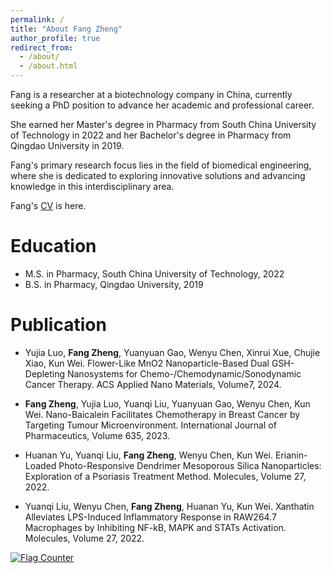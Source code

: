 ```yaml
---
permalink: /
title: "About Fang Zheng"
author_profile: true
redirect_from: 
  - /about/
  - /about.html
---
```


Fang is a researcher at a biotechnology company in China, currently seeking a PhD position to advance her academic and professional career.

She earned her Master's degree in Pharmacy from South China University of Technology in 2022 and her Bachelor's degree in Pharmacy from Qingdao University in 2019.

Fang's primary research focus lies in the field of biomedical engineering, where she is dedicated to exploring innovative solutions and advancing knowledge in this interdisciplinary area.

Fang's <a href="../files/CV_ZHENG_FANG.pdf" target="_blank">CV</a> is here.

Education
======
* M.S. in Pharmacy, South China University of Technology, 2022
* B.S. in Pharmacy, Qingdao University, 2019

Publication
======
* Yujia Luo, **Fang Zheng**, Yuanyuan Gao, Wenyu Chen, Xinrui Xue, Chujie Xiao, Kun Wei. Flower-Like MnO2 Nanoparticle-Based Dual GSH-Depleting Nanosystems for Chemo-/Chemodynamic/Sonodynamic Cancer Therapy. ACS Applied Nano Materials, Volume7, 2024.


* **Fang Zheng**, Yujia Luo, Yuanqi Liu, Yuanyuan Gao, Wenyu Chen, Kun Wei. Nano-Baicalein Facilitates Chemotherapy in Breast Cancer by Targeting Tumour Microenvironment. International Journal of Pharmaceutics, Volume 635, 2023.


* Huanan Yu, Yuanqi Liu, **Fang Zheng**, Wenyu Chen, Kun Wei. Erianin-Loaded Photo-Responsive Dendrimer Mesoporous Silica Nanoparticles: Exploration of a Psoriasis Treatment Method. Molecules, Volume 27, 2022.
  
 
* Yuanqi Liu, Wenyu Chen, **Fang Zheng**, Huanan Yu, Kun Wei. Xanthatin Alleviates LPS-Induced Inflammatory Response in RAW264.7 Macrophages by Inhibiting NF-kB, MAPK and STATs Activation. Molecules, Volume 27, 2022.



<div class="hitcounter"><a href="https://info.flagcounter.com/5bRG"><img src="https://s05.flagcounter.com/count2/5bRG/bg_FFFFFF/txt_000000/border_CCCCCC/columns_2/maxflags_10/viewers_0/labels_0/pageviews_0/flags_0/percent_0/" alt="Flag Counter" border="0"></a></div>

